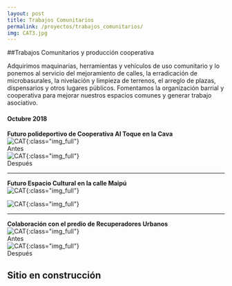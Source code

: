 ```yaml
---
layout: post
title: Trabajos Comunitarios
permalink: /proyectos/trabajos_comunitarios/
img: CAT3.jpg
---
```


##Trabajos Comunitarios y producción cooperativa

Adquirimos maquinarias, herramientas y vehículos de uso comunitario y lo ponemos al servicio del mejoramiento de calles, la erradicación de microbasurales, la nivelación y limpieza de terrenos, el arreglo de plazas, dispensarios y otros lugares públicos. Fomentamos la organización barrial y cooperativa para mejorar nuestros espacios comunes y generar trabajo asociativo.

#### Octubre 2018

__Futuro polideportivo de Cooperativa Al Toque en la Cava__  
![CAT]({{site.baseurl}}/img/CAT_coopaltoque2.jpeg){:class="img_full"}  
Antes  
![CAT]({{site.baseurl}}/img/CAT_coopaltoque1.jpeg){:class="img_full"}  
Después  

 ---  

__Futuro Espacio Cultural en la calle Maipú__  
![CAT]({{site.baseurl}}/img/galpon2.jpeg){:class="img_full"}   

![CAT]({{site.baseurl}}/img/galpon1.jpeg){:class="img_full"}  

---

__Colaboración con el predio de Recuperadores Urbanos__  
![CAT]({{site.baseurl}}/img/CAT_recuperadores1.jpeg){:class="img_full"}  
Antes  
![CAT]({{site.baseurl}}/img/CAT_recuperadores2.jpeg){:class="img_full"}  
Después  

## Sitio en construcción
